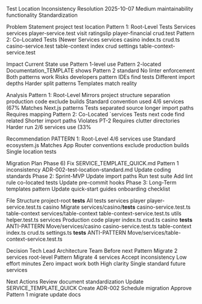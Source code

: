 Test Location Inconsistency Resolution 2025-10-07 Medium maintainability functionality Standardization

Problem Statement project test location Pattern 1: Root-Level Tests Services services player-service.test visit ratingslip player-financial crud.test Pattern 2: Co-Located Tests (Newer Services services casino index.ts crud.ts casino-service.test table-context index crud settings table-context-service.test

Impact Current State use Pattern 1-level use Pattern 2-located Documentation_TEMPLATE shows Pattern 2 standard No linter enforcement Both patterns work Risks developers pattern IDEs find tests Different import depths Harder split patterns Templates match reality

Analysis Pattern 1: Root-Level Mirrors project structure separation production code exclude builds Standard convention used 4/6 services (67% Matches Next.js patterns Tests separated source longer import paths Requires mapping Pattern 2: Co-Located `services Tests next code find related Shorter import paths Violates PT-2 Requires clutter directories Harder run 2/6 services use (33%

Recommendation PATTERN 1: Root-Level 4/6 services use Standard ecosystem.js Matches App Router conventions exclude production builds Single location tests

Migration Plan Phase 6) Fix SERVICE_TEMPLATE_QUICK.md Pattern 1 inconsistency ADR-002-test-location-standard.md Update coding standards Phase 2: Sprint-MVP Update import paths Run test suite Add lint rule co-located tests Update pre-commit hooks Phase 3: Long-Term templates pattern Update quick-start guides onboarding checklist

File Structure project-root **tests** All tests services player player-service.test.ts casino Migrate services/casino/**tests** casino-service.test.ts table-context services/table-context table-context-service.test.ts utils helper.test.ts services Production code player index.ts crud.ts casino **tests** ANTI-PATTERN Move/services/casino casino-service.test.ts table-context index.ts crud.ts settings.ts **tests** ANTI-PATTERN Move/services/table-context-service.test.ts

Decision Tech Lead Architecture Team Before next Pattern Migrate 2 services root-level Pattern Migrate 4 services Accept inconsistency Low effort minutes Zero impact work both High clarity Single standard future services

Next Actions Review document standardization Update SERVICE_TEMPLATE_QUICK Create ADR-002 Schedule migration Approve Pattern 1 migrate update docs
